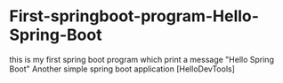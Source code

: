 # First-springboot-program-Hello-Spring-Boot
this is my first spring boot program which print a message "Hello Spring Boot"
Another simple spring boot application [HelloDevTools] 
